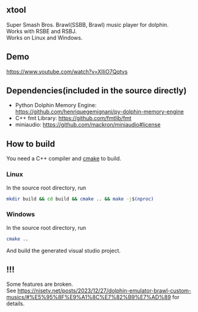 ## xtool
Super Smash Bros. Brawl(SSBB, Brawl) music player for dolphin.  
Works with RSBE and RSBJ.  
Works on Linux and Windows.

## Demo
https://www.youtube.com/watch?v=XIIiO7Qqtvs

## Dependencies(included in the source directly)
* Python Dolphin Memory Engine: https://github.com/henriquegemignani/py-dolphin-memory-engine
* C++ fmt Library: https://github.com/fmtlib/fmt
* miniaudio: https://github.com/mackron/miniaudio#license

## How to build
You need a C++ compiler and [cmake](https://cmake.org/download/) to build.

### Linux
In the source root directory, run
```bash
mkdir build && cd build && cmake .. && make -j$(nproc)
```

### Windows
In the source root directory, run
```bash
cmake ..
```
And build the generated visual studio project.

## !!!
Some features are broken.  
See https://nisety.net/posts/2023/12/27/dolphin-emulator-brawl-custom-musics/#%E5%95%8F%E9%A1%8C%E7%82%B9%E7%AD%89 for details.